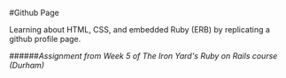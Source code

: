 #Github Page

Learning about HTML, CSS, and embedded Ruby (ERB) by replicating a github profile page.  

######*Assignment from Week 5 of The Iron Yard's Ruby on Rails course (Durham)*
